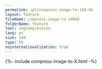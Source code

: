 ```yaml
---
permalink: /pt/compress-image-to-140-kb
layout: feature
fileName: compress-image-to-140kb
folderName: feature
tool: imgcompression
lang: pt
size: 140
type: kb
nointernationalization: true
---
```

{%- include compress-image-to-X.html -%}       
